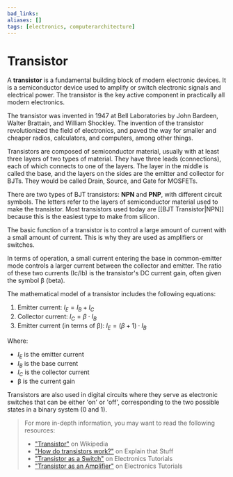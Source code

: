 ```yaml
---
bad_links: 
aliases: []
tags: [electronics, computerarchitecture]
---
```

# Transistor

A **transistor** is a fundamental building block of modern electronic devices. It is a semiconductor device used to amplify or switch electronic signals and electrical power. The transistor is the key active component in practically all modern electronics.

The transistor was invented in 1947 at Bell Laboratories by John Bardeen, Walter Brattain, and William Shockley. The invention of the transistor revolutionized the field of electronics, and paved the way for smaller and cheaper radios, calculators, and computers, among other things.

Transistors are composed of semiconductor material, usually with at least three layers of two types of material. They have three leads (connections), each of which connects to one of the layers. The layer in the middle is called the base, and the layers on the sides are the emitter and collector for BJTs. They would be called Drain, Source, and Gate for MOSFETs.

There are two types of BJT transistors: **NPN** and **PNP**, with different circuit symbols. The letters refer to the layers of semiconductor material used to make the transistor. Most transistors used today are [[BJT Transistor|NPN]] because this is the easiest type to make from silicon.

The basic function of a transistor is to control a large amount of current with a small amount of current. This is why they are used as amplifiers or switches.

In terms of operation, a small current entering the base in common-emitter mode controls a larger current between the collector and emitter. The ratio of these two currents (Ic/Ib) is the transistor's DC current gain, often given the symbol β (beta).

The mathematical model of a transistor includes the following equations:

1. Emitter current: $I_E = I_B + I_C$
2. Collector current: $I_C = β \cdot I_B$
3. Emitter current (in terms of β): $I_E = (β + 1) \cdot I_B$

Where:
- $I_E$ is the emitter current
- $I_B$ is the base current
- $I_C$ is the collector current
- β is the current gain

Transistors are also used in digital circuits where they serve as electronic switches that can be either 'on' or 'off', corresponding to the two possible states in a binary system (0 and 1).

> For more in-depth information, you may want to read the following resources:
> - ["Transistor"](https://www.google.com/search?q=Transistor) on Wikipedia
> - ["How do transistors work?"](https://www.google.com/search?q=How+do+transistors+work%3F) on Explain that Stuff
> - ["Transistor as a Switch"](https://www.google.com/search?q=Transistor+as+a+Switch) on Electronics Tutorials
> - ["Transistor as an Amplifier"](https://www.google.com/search?q=Transistor+as+an+Amplifier) on Electronics Tutorials
